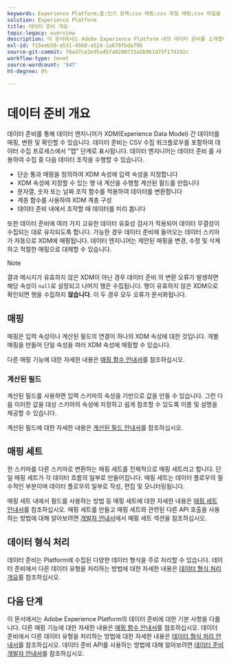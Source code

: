```yaml
---
keywords: Experience Platform;홈;인기 항목;csv 매핑;csv 파일 매핑;csv 파일을 xdm에 매핑;csv를 xdm에 매핑;ui 안내서;맵;매핑;데이터 준비;데이터 준비;데이터 준비
solution: Experience Platform
title: 데이터 준비 개요
topic-legacy: overview
description: 이 문서에서는 Adobe Experience Platform 내의 데이터 준비를 소개합니다.
exl-id: f15eeb50-a531-4560-a524-1a670fbda706
source-git-commit: f8ad7ce2ed5a45fa0200715a2b961d75f17d192c
workflow-type: tm+mt
source-wordcount: '547'
ht-degree: 0%

---
```



# 데이터 준비 개요

데이터 준비를 통해 데이터 엔지니어가 XDM(Experience Data Model) 간 데이터를 매핑, 변환 및 확인할 수 있습니다. 데이터 준비는 CSV 수집 워크플로우를 포함하여 데이터 수집 프로세스에서 &quot;맵&quot; 단계로 표시됩니다. 데이터 엔지니어는 데이터 준비 를 사용하여 수집 중 다음 데이터 조작을 수행할 수 있습니다.

- 단순 통과 매핑을 정의하여 XDM 속성에 입력 속성을 지정합니다
- XDM 속성에 지정할 수 있는 행 내 계산을 수행할 계산된 필드를 만듭니다
- 문자열, 숫자 또는 날짜 조작 함수를 적용하여 데이터를 변환합니다
- 계층 함수를 사용하여 XDM 계층 구성
- 데이터 준비 내에서 조작할 때 데이터를 미리 봅니다

또한 데이터 준비에 여러 가지 고유한 데이터 유효성 검사가 적용되어 데이터 무결성이 수집되는 대로 유지되도록 합니다. 가능한 경우 데이터 준비에 들어오는 데이터 스키마가 자동으로 XDM에 매핑됩니다. 데이터 엔지니어는 제안된 매핑을 변경, 수정 및 삭제하고 적절한 매핑으로 대체할 수 있습니다.

>[!NOTE]
>
>결과 메시지가 유효하지 않은 XDM이 아닌 경우 데이터 준비 의 변환 오류가 발생하면 해당 속성이 `null`로 설정되고 나머지 행은 수집됩니다. 행이 유효하지 않은 XDM으로 확인되면 행을 수집하지 **않습니다**. 이 두 경우 모두 오류가 문서화됩니다.

## 매핑

매핑은 입력 속성이나 계산된 필드의 연결이 하나의 XDM 속성에 대한 것입니다. 개별 매핑을 만들어 단일 속성을 여러 XDM 속성에 매핑할 수 있습니다.

다른 매핑 기능에 대한 자세한 내용은 [매핑 함수 안내서](./functions.md)를 참조하십시오.

### 계산된 필드

계산된 필드를 사용하면 입력 스키마의 속성을 기반으로 값을 만들 수 있습니다. 그런 다음 이러한 값을 대상 스키마의 속성에 지정하고 쉽게 참조할 수 있도록 이름 및 설명을 제공할 수 있습니다.

계산된 필드에 대한 자세한 내용은 [계산된 필드 안내서](./functions.md#calculated-fields)를 참조하십시오.

## 매핑 세트

한 스키마를 다른 스키마로 변환하는 매핑 세트를 전체적으로 매핑 세트라고 합니다. 단일 매핑 세트가 각 데이터 흐름의 일부로 만들어집니다. 매핑 세트는 데이터 플로우의 필수적인 부분이며 데이터 플로우의 일부로 작성, 편집 및 모니터링됩니다.

매핑 세트 내에서 필드를 사용하는 방법 등 매핑 세트에 대한 자세한 내용은 [매핑 세트 안내서](./mapping-set.md)를 참조하십시오. 매핑 세트를 만들고 매핑 세트와 관련된 다른 API 호출을 사용하는 방법에 대해 알아보려면 [개발자 안내서](./api/mapping-set.md)에서 매핑 세트 섹션을 참조하십시오.

## 데이터 형식 처리

데이터 준비는 Platform에 수집된 다양한 데이터 형식을 주로 처리할 수 있습니다. 데이터 준비에서 다른 데이터 유형을 처리하는 방법에 대한 자세한 내용은 [데이터 형식 처리 개요](./data-handling.md)를 참조하십시오.

## 다음 단계

이 문서에서는 Adobe Experience Platform의 데이터 준비에 대한 기본 사항을 다룹니다. 다른 매핑 기능에 대한 자세한 내용은 [매핑 함수 안내서](./functions.md)를 참조하십시오. 데이터 준비에서 다른 데이터 유형을 처리하는 방법에 대한 자세한 내용은 [데이터 형식 처리 안내서](./data-handling.md#dates)를 참조하십시오. 데이터 준비 API를 사용하는 방법에 대해 알아보려면 [데이터 준비 개발자 안내서](api/overview.md)를 참조하십시오.
